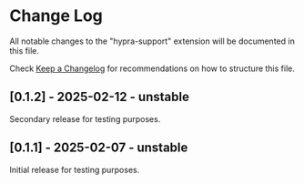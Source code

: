 # Change Log

All notable changes to the "hypra-support" extension will be documented in this file.

Check [Keep a Changelog](http://keepachangelog.com/) for recommendations on how to structure this file.

## [0.1.2] - 2025-02-12 - unstable

Secondary release for testing purposes. 

## [0.1.1] - 2025-02-07 - unstable

Initial release for testing purposes.